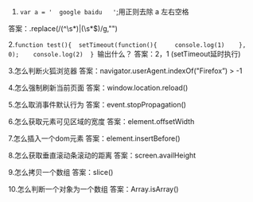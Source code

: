 1. `var a = '  google baidu   '`;用正则去除 a 左右空格

答案：.replace(/(^\s*)|(\s*$)/g,"")

2.`function test(){ 
     setTimeout(function(){    
        console.log(1)   
    }, 0);   
        console.log(2) 
    } `输出什么？
答案：2，1   (setTimeout延时执行)

3.怎么判断火狐浏览器
答案：navigator.userAgent.indexOf("Firefox”) > -1

4.怎么强制刷新当前页面
答案：window.location.reload()

5.怎么取消事件默认行为
答案：event.stopPropagation()

6.怎么获取元素可见区域的宽度
答案：element.offsetWidth

7.怎么插入一个dom元素
答案：element.insertBefore()

8.怎么获取垂直滚动条滚动的距离
答案：screen.availHeight

9.怎么拷贝一个数组
答案：slice()

10.怎么判断一个对象为一个数组
答案：Array.isArray()
